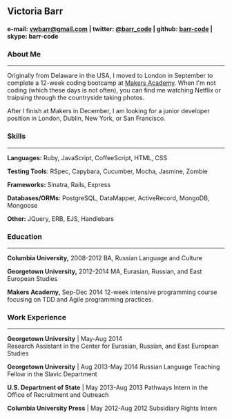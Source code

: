 ## Victoria Barr

####  e-mail: vwbarr@gmail.com | twitter: [@barr_code](https://twitter.com/barr_code) | github: [barr-code](https://github.com/barr-code) | skype: barr-code

### About Me
___________________
Originally from Delaware in the USA, I moved to London in September to complete a 12-week
coding bootcamp at [Makers Academy](http://www.makersacademy.com). When I'm not coding 
(which these days is not often), you can find me watching Netflix or traipsing through 
the countryside taking photos.

After I finish at Makers in December, I am looking for a junior developer position
in London, Dublin, New York, or San Francisco.

### Skills
___________________
**Languages:** Ruby, JavaScript, CoffeeScript, HTML, CSS

**Testing Tools**: RSpec, Capybara, Cucumber, Mocha, Jasmine, Zombie

**Frameworks:** Sinatra, Rails, Express

**Databases/ORMs:** PostgreSQL, DataMapper, ActiveRecord, MongoDB, Mongoose

**Other:** JQuery, ERB, EJS, Handlebars

### Education
___________________
**Columbia University,** 2008-2012
BA, Russian Language and Culture


**Georgetown University,** 2012-2014
MA, Eurasian, Russian, and East European Studies


**Makers Academy,** Sep-Dec 2014
12-week intensive programming course focusing on TDD and Agile programming practices.

### Work Experience
___________________
**Georgetown University** | May-Aug 2014					
Research Assistant in the Center for Eurasian, Russian, and East European Studies

**Georgetown University** |	Aug 2013-May 2014
Russian Language Teaching Fellow in the Slavic Department

**U.S. Department of State** | May 2013-Aug 2013
Pathways Intern in the Office of Recruitment and Outreach

**Columbia University Press**	|	May 2012-Aug 2012
Subsidiary Rights Intern
